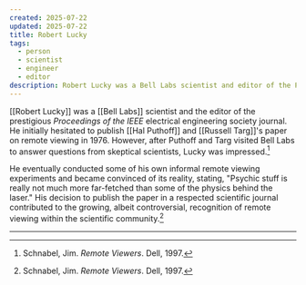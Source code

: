 ```yaml
---
created: 2025-07-22
updated: 2025-07-22
title: Robert Lucky
tags:
  - person
  - scientist
  - engineer
  - editor
description: Robert Lucky was a Bell Labs scientist and editor of the Proceedings of the IEEE, who became convinced of the reality of remote viewing.
---
```


[[Robert Lucky]] was a [[Bell Labs]] scientist and the editor of the prestigious *Proceedings of the IEEE* electrical engineering society journal. He initially hesitated to publish [[Hal Puthoff]] and [[Russell Targ]]'s paper on remote viewing in 1976. However, after Puthoff and Targ visited Bell Labs to answer questions from skeptical scientists, Lucky was impressed.[^1]

He eventually conducted some of his own informal remote viewing experiments and became convinced of its reality, stating, "Psychic stuff is really not much more far-fetched than some of the physics behind the laser." His decision to publish the paper in a respected scientific journal contributed to the growing, albeit controversial, recognition of remote viewing within the scientific community.[^1]

---

[^1]: Schnabel, Jim. *Remote Viewers*. Dell, 1997.